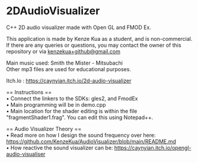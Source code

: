 # 2DAudioVisualizer
C++ 2D audio visualizer made with Open GL and FMOD Ex.  

This application is made by Kenze Kua as a student, and is non-commercial.  
If there are any queries or questions, you may contact the owner of this repository or via kenzekua+github@gmail.com  

Main music used: Smith the Mister - Mitsubachi  
Other mp3 files are used for educational purposes.  

Itch.Io : https://caynyian.itch.io/2d-audio-visualizer

== Instructions ==  
• Connect the linkers to the SDKs: gles2, and FmodEx  
• Main programming will be in demo.cpp  
• Main location for the shader editing is within the file "fragmentShader1.frag". You can edit this using Notepad++.  

== Audio Visualizer Theory ==  
• Read more on how I design the sound frequency over here: https://github.com/KenzeKua/AudioVisualizer/blob/main/README.md  
• How reactive the sound visualizer can be: https://caynyian.itch.io/opengl-audio-visualiser  
